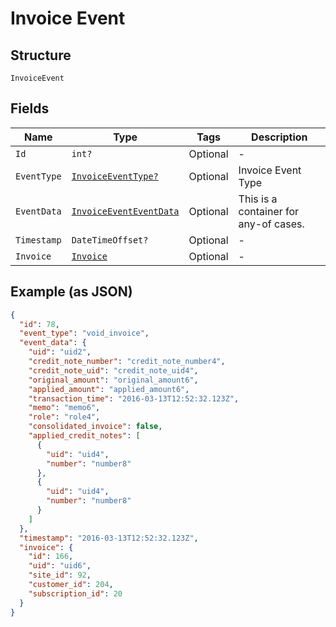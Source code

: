
# Invoice Event

## Structure

`InvoiceEvent`

## Fields

| Name | Type | Tags | Description |
|  --- | --- | --- | --- |
| `Id` | `int?` | Optional | - |
| `EventType` | [`InvoiceEventType?`](../../doc/models/invoice-event-type.md) | Optional | Invoice Event Type |
| `EventData` | [`InvoiceEventEventData`](../../doc/models/containers/invoice-event-event-data.md) | Optional | This is a container for any-of cases. |
| `Timestamp` | `DateTimeOffset?` | Optional | - |
| `Invoice` | [`Invoice`](../../doc/models/invoice.md) | Optional | - |

## Example (as JSON)

```json
{
  "id": 78,
  "event_type": "void_invoice",
  "event_data": {
    "uid": "uid2",
    "credit_note_number": "credit_note_number4",
    "credit_note_uid": "credit_note_uid4",
    "original_amount": "original_amount6",
    "applied_amount": "applied_amount6",
    "transaction_time": "2016-03-13T12:52:32.123Z",
    "memo": "memo6",
    "role": "role4",
    "consolidated_invoice": false,
    "applied_credit_notes": [
      {
        "uid": "uid4",
        "number": "number8"
      },
      {
        "uid": "uid4",
        "number": "number8"
      }
    ]
  },
  "timestamp": "2016-03-13T12:52:32.123Z",
  "invoice": {
    "id": 166,
    "uid": "uid6",
    "site_id": 92,
    "customer_id": 204,
    "subscription_id": 20
  }
}
```

